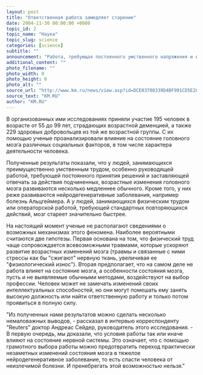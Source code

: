 ```yaml
---
layout: post
title: "Ответственная работа замедляет старение"
date: 2004-11-30 00:00:00 +0000
topic_id: 2
topic_name: "Наука"
topic_slug: science
categories: [science]
subtitle: ""
announcement: "Работа, требующая постоянного умственного напряжения и вынуждающая человека постоянно принимать ответственные решения и просчитывать их возможные результаты, положительно влияет на состояние головного мозга, замедляя развитие негативных возрастных изменений его клеток. Об этом сообщили ученые из Университета имени Гете (Франкфурт, Германия)."
additional_content: ""
photo_filename: ""
photo_width: 0
photo_height: 0
photo_alt: ""
source_url: "http://www.km.ru/news/view.asp?id=DCE03708339D4BF991CD5E28B962E198"
source_text: "KM.RU"
author: "KM.RU"
---
```

В организованных ими исследованиях приняли участие 195 человек в возрасте от 55 до 99 лет, страдающих возрастной деменцией, а также 229 здоровых добровольцев из той же возрастной группы. С их помощью ученые проанализировали влияние на состояние головного мозга различных социальных факторов, в том числе характера деятельности человека.

Полученные результаты показали, что у людей, занимающихся преимущественно умственным трудом, особенно руководящей работой, требующей постоянного принятия решений и заставляющей отвечать за действия подчиненных, возрастные изменения головного мозга развиваются несколько медленнее обычного. Кроме того, у них реже развиваются нейродегенеративные заболевания, например болезнь Альцгеймера. А у людей, занимающихся физическим трудом или операторской работой, требующей стандартных повторяющихся действий, мозг стареет значительно быстрее.

На настоящий момент ученые не располагают сведениями о возможных механизмах этого феномена. Наиболее вероятными считаются две гипотезы. Первая основана на том, что физический труд чаще сопровождается всевозможными травмами, которые ускоряют развитие возрастных изменений мозга (травмы и связанные с ними стрессы как бы "сжигают" нервную ткань, увеличивая ее "физиологический износ"). Вторая предполагает, что на самом деле не работа влияет на состояние мозга, а особенности состояния мозга, пусть и не выявляемые обычными методами, воздействуют на выбор профессии. Человек может не замечать изменений своих интеллектуальных способностей, но они могут помешать ему занять высокую должность или найти ответственную работу и только потом проявиться в полную силу.

"Из полученных нами результатов можно сделать несколько немаловажных выводов, - рассказал в интервью корреспонденту "Reuters" доктор Андреас Сейдер, руководитель этого исследования. - В первую очередь, мы доказали, что условия работы так или иначе влияют на состояние нервной системы. Это означает, что с помощью грамотного выбора работы можно предотвратить переход практически незаметных изменений состояния мозга в тяжелое нейродегенеративное заболевание, то есть спасти человека от неизлечимой болезни. И пренебрегать этой возможностью нельзя."
